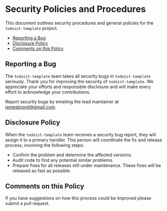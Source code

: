 # Security Policies and Procedures

This document outlines security procedures and general policies for the `todoist-template`
project.

  * [Reporting a Bug](#reporting-a-bug)
  * [Disclosure Policy](#disclosure-policy)
  * [Comments on this Policy](#comments-on-this-policy)

## Reporting a Bug

The `todoist-template` team takes all security bugs in `todoist-template` seriously.
Thank you for improving the security of `todoist-template`. We appreciate your efforts and
responsible disclosure and will make every effort to acknowledge your
contributions.

Report security bugs by emailing the lead maintainer at jamesbrond@gmail.com.

## Disclosure Policy

When the `todoist-template` team receives a security bug report, they will assign it to a
primary handler. This person will coordinate the fix and release process,
involving the following steps:

  * Confirm the problem and determine the affected versions.
  * Audit code to find any potential similar problems.
  * Prepare fixes for all releases still under maintenance. These fixes will be
    released as fast as possible.

## Comments on this Policy

If you have suggestions on how this process could be improved please submit a
pull request.
